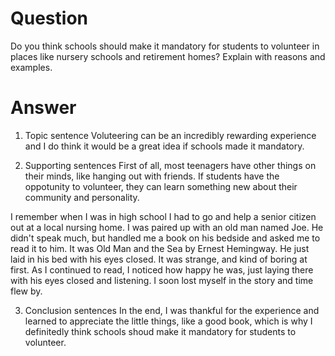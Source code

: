 # Question

Do you think schools should make it mandatory for students to volunteer in places like nursery schools and retirement homes?
Explain with reasons and examples.

# Answer

1. Topic sentence
   Voluteering can be an incredibly rewarding experience and I do think it would be a great idea if schools made it mandatory.

2. Supporting sentences
   First of all, most teenagers have other things on their minds, like hanging out with friends. If students have the oppotunity to volunteer, they can learn something new about their community and personality.

I remember when I was in high school I had to go and help a senior citizen out at a local nursing home. I was paired up with an old man named Joe. He didn't speak much, but handled me a book on his bedside and asked me to read it to him. It was Old Man and the Sea by Ernest Hemingway. He just laid in his bed with his eyes closed. It was strange, and kind of boring at first.
As I continued to read, I noticed how happy he was, just laying there with his eyes closed and listening. I soon lost myself in the story and time flew by.

3. Conclusion sentences
   In the end, I was thankful for the experience and learned to appreciate the little things, like a good book, which is why I definitedly think schools shoud make it mandatory for students to volunteer.
